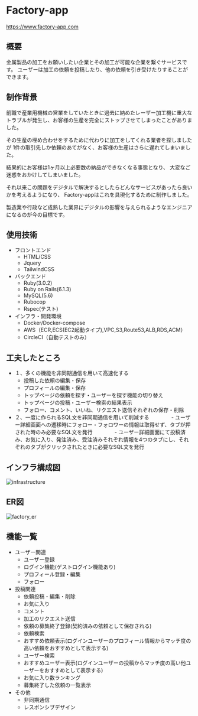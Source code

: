 # Factory-app
https://www.factory-app.com
## 概要
金属製品の加工をお願いしたい企業とその加工が可能な企業を繋ぐサービスです。
ユーザーは加工の依頼を投稿したり、他の依頼を引き受けたりすることができます。
## 制作背景
前職で産業用機械の営業をしていたときに過去に納めたレーザー加工機に重大なトラブルが発生し、お客様の生産を完全にストップさせてしまったことがありました。

その生産の埋め合わせをするために代わりに加工をしてくれる業者を探しましたが
1件の取引先しか依頼のあてがなく、お客様の生産はさらに遅れてしまいました。

結果的にお客様は1ヶ月以上必要数の納品ができなくなる事態となり、
大変なご迷惑をおかけしてしまいました。

それ以来この問題をデジタルで解決するとしたらどんなサービスがあったら良いかを考えるようになり、
Factory-appはこれを具現化するために制作しました。

製造業や行政など成熟した業界にデジタルの影響を与えられるようなエンジニアになるのが今の目標です。
## 使用技術
- フロントエンド
  - HTML/CSS
  - Jquery
  - TailwindCSS
- バックエンド
  - Ruby(3.0.2)
  - Ruby on Rails(6.1.3)
  - MySQL(5.6)
  - Rubocop
  - Rspec(テスト)
- インフラ・開発環境
  - Docker/Docker-compose
  - AWS（ECR,ECS(EC2起動タイプ),VPC,S3,Route53,ALB,RDS,ACM）
  - CircleCI（自動テストのみ）
## 工夫したところ
- １、多くの機能を非同期通信を用いて高速化する
  - 投稿した依頼の編集・保存
  - プロフィールの編集・保存
  - トップページの依頼を探す・ユーザーを探す機能の切り替え
  - トップページの投稿・ユーザー検索の結果表示
  - フォロー、コメント、いいね、リクエスト送信それぞれの保存・削除
- ２、一度に作られるSQL文を非同期通信を用いて削減する
　　　　- ユーザー詳細画面への遷移時にフォロー・フォロワーの情報は取得せず、タブが押された時のみ必要なSQL文を発行
　　　　- ユーザー詳細画面にて投稿済み、お気に入り、発注済み、受注済みそれぞれ情報を4つのタブにし、それぞれのタブがクリックされたときに必要なSQL文を発行
## インフラ構成図
![infrastructure](https://user-images.githubusercontent.com/87586109/140628191-9540a03a-67f3-4472-bd12-fa15bdf0714b.png)
## ER図
![factory_er](https://user-images.githubusercontent.com/87586109/140602645-d39f045d-f4f6-415e-86ce-c692a2e8ceb5.png)
## 機能一覧
- ユーザー関連
  - ユーザー登録
  - ログイン機能(ゲストログイン機能あり)
  - プロフィール登録・編集
  - フォロー
- 投稿関連
  - 依頼投稿・編集・削除
  - お気に入り
  - コメント
  - 加工のリクエスト送信
  - 依頼の募集終了登録(契約済みの依頼として保存される)
  - 依頼検索
  - おすすめ依頼表示(ログインユーザーのプロフィール情報からマッチ度の高い依頼をおすすめとして表示する)
  - ユーザー検索
  - おすすめユーザー表示(ログインユーザーの投稿からマッチ度の高い他ユーザーをおすすめとして表示する)
  - お気に入り数ランキング
  - 募集終了した依頼の一覧表示
- その他
  - 非同期通信
  - レスポンシブデザイン
